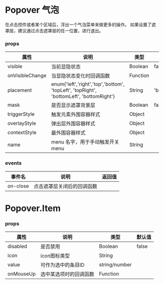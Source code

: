 # Popover 气泡

在点击控件或者某个区域后，浮出一个气泡菜单来做更多的操作。 如果设置了遮罩层，建议通过点击遮罩层的任一位置，进行退出。


### props

| 属性 | 说明 | 类型 | 默认值 |
| --- | --- | --- | --- |
| visible | 当前显隐状态 | Boolean | false |
| onVisibleChange | 当显隐状态变化时回调函数 | Function | |
| placement | enum{'left','right','top','bottom', 'topLeft', 'topRight', 'bottomLeft', 'bottomRight'} | String | 'bottomRight' |
| mask | 是否显示遮罩背景层 | Boolean | false |
| triggerStyle | 触发元素外围容器样式 | Object | |
| overlayStyle | 弹出层外围容器样式 | Object | |
| contextStyle | 最外围容器样式 | Object | |
| name | menu 名字，用于手动触发开关 menu | String | |

### events

| 事件名 | 说明 | 返回值 |
| --- | --- | --- |
| on-close | 点击遮罩层关闭后的回调函数 |  |

# Popover.Item
### props

| 属性 | 说明 | 类型 | 默认值 |
| --- | --- | --- | --- |
| disabled | 是否禁用 | Boolean | false |
| icon | icon图标类型 | String | |
| value | 可作为选中的条目ID | string/number | |
| onMouseUp | 选中某选项时的回调函数 | Function | |

